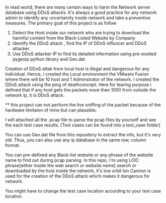 In read world, there are many certain ways to harm the Network server database using DDoS attacks. It's always a good practice
for any network admin to identify any uncertainity inside network and take a preventive measures.
The primary goal of this project is as follow
1. Detect the Host inside our network who are trying to download the harmful content from the Black-Listed Website by Company
2. Identify the DDoS attack , find the IP of DDoS influncer and DDoS attacker.
3. Use DDoS attacker IP to find its detailed information using pre-exsited pygeoip python library and Geo.dat

Creation of DDoS attak from local host is illegal and dangerous for any individual. Hence, i created the Local environment
the VMware Fusion where there will be 10 host and 1 Adminstrator of the network. I created the DDoS attack using the ping of deathconcept. Here for learing purpose i defined that if any host gets the packets more then 1000 from outside the network ip, 
it is DDoS attack.

** this project can not perform the live sniffing of the packet because of the hardware limitaion of mine but can plausible.

I will attached all the .pcap file to parse the pcap files by yourself and see the each test case results.
[Test cases can be found into a test_case folder]

You can use Geo.dat file from this repository to extract the info, but it's very old. Thus, you can also use any ip database in the same row, column format.
 
You can pre-defined any Black-list website or any phrase of the website name to find out during pcap parsing.
In this repo, i'm using LOIC phrase[either inside the web search or website name] search or downloaded by the host inside the network, it's low orbit Ion Cannon is used for the creation of the DDoS attack which makes it dangerous for network.

You might have to change the test case location according to your test case location.
